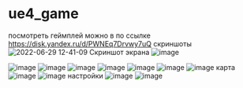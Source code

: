 # ue4_game
посмотреть геймплей можно в по ссылке https://disk.yandex.ru/d/PWNEq7Drvwy7uQ
скриншоты
![2022-06-29 12-41-09 Скриншот экрана](https://user-images.githubusercontent.com/50911976/176533987-a31a264c-9a69-49f2-9d44-a178a67f09f6.png)
![image](https://user-images.githubusercontent.com/50911976/176534126-732b18ed-181a-491b-9438-851894504dc0.png)

![image](https://user-images.githubusercontent.com/50911976/176533818-047bfaba-1f88-4aba-a28f-17ffdc390bc5.png)
![image](https://user-images.githubusercontent.com/50911976/176533830-f739cb55-2136-4b42-b0eb-e26a0f137fe4.png)
![image](https://user-images.githubusercontent.com/50911976/176533845-024b03ce-594f-4962-92b4-1229dd822709.png)
![image](https://user-images.githubusercontent.com/50911976/176533855-e6b19ee0-02ef-41b7-985a-42a92a557025.png)
![image](https://user-images.githubusercontent.com/50911976/176533869-c3c1ddd6-f6dc-4a8a-97b9-182879a3d839.png)
![image](https://user-images.githubusercontent.com/50911976/176533884-2a336065-607c-455e-a7be-6003b0709f21.png)
![image](https://user-images.githubusercontent.com/50911976/176533738-dc3ba222-3f46-46af-b40b-3803d3083e5c.png)
карта
![image](https://user-images.githubusercontent.com/50911976/176533764-3381e17e-069e-43fa-9231-24773b7166de.png)
![image](https://user-images.githubusercontent.com/50911976/176533795-be0cbb5c-2626-422c-a9ff-bc437b3b83b8.png)
настройки
![image](https://user-images.githubusercontent.com/50911976/176534181-bda4965b-997f-47f7-8632-a3364a58e3ff.png)
![image](https://user-images.githubusercontent.com/50911976/176534246-c54f1d60-5a22-4611-bbd7-c2485cabe1f4.png)


